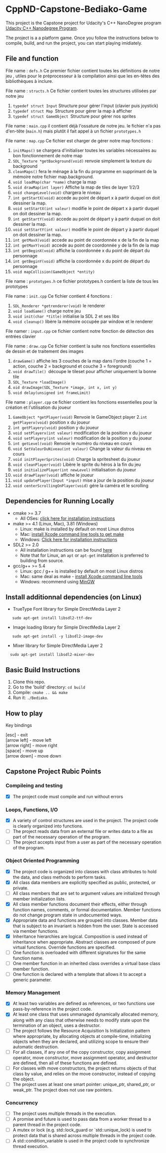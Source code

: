 # CppND-Capstone-Bediako-Game
This project is the Capstone project for Udacity's C++ NanoDegree program [Udacity C++ Nanodegree Program](https://www.udacity.com/course/c-plus-plus-nanodegree--nd213).

The project is a a platform game. Once you follow the instructions below to compile, build, and run the project, you can start playing imidiately. 

## File and function

 File name : ```defs.h```
 Ce premier fichier contient toutes les définitions de notre jeu , utiles pour le préprocesseur à la compilation ainsi que les en-têtes des bibliothèques à inclure.
 
 File name : ```structs.h```
 Ce fichier contient toutes les structures utilisées par notre jeu
 1. ```typedef struct Input``` Structure pour gérer l'input (clavier puis joystick)
 2. ```typedef struct Map ```Structure pour gérer la map à afficher
 3. ```typedef struct GameObject ```Structure pour gérer nos sprites
 
 File name : ```main.cpp```
 il contient déjà l'ossature de notre jeu.
 le fichier n'a pas d'en-tête (```main.h```) mais plutôt il fait appel à un fichier ```prototypes.h```
 
 File name : ```map.cpp```
 Ce fichier est charger de gérer notre map
 fonctions : 
 1. ```initMaps()``` se chargera d'initialiser toutes les variables nécessaires au bon fonctionnement de notre map
 2. ```SDL_Texture *getBackground(void)``` renvoie simplement la texture du background
 3. ```cleanMaps()``` fera le ménage à la fin du programme en supprimant de la mémoire notre fichier map.background.
 4. ```void loadMap(char *name)``` charge la map
 5. ```void drawMap(int layer)```  Affiche la map de tiles de layer 1/2/3
 6. ```void changeLevel(void)``` chargera le niveau
 7. ```int getStartX(void)``` accede au point de départ x à partir duquel on doit dessiner la map.
 8. ```void setStartX(int valeur)``` modifie le  point de départ x à partir duquel on doit dessiner la map.
 9. ```int getStartY(void)``` accede au point de départ y à partir duquel on doit dessiner la map.
 10. ```void setStartY(int valeur)``` modifie le  point de départ y à partir duquel on doit dessiner la map.
 11. ```int getMaxX(void)``` accede au point de coordonnée x  de la fin de la map
 12. ```int getMaxY(void)``` accede au point de coordonnée y  de la fin de la map
 13. ```int getBeginX(void)``` affiche la coordonnée x du point de départ du personnage
 14. ```int getBeginY(void)``` affiche la coordonnée x du point de départ du personnage
 15. ```void mapCollision(GameObject *entity)```
 
 
 File name : ```prototypes.h```
 ce fichier prototypes.h contient la liste de tous les prototypes
 
 File name : ```init.cpp```
  Ce fichier contient 4 fonctions :
  1. ```SDL_Renderer *getrenderer(void)``` le renderer
  2. ```void loadGame()```  charge notre jeu
  2. ```void init(char *title)``` initialise la SDL 2 et ses libs
  3. ```void cleanup()``` libère la mémoire occupée par window et le renderer
  
  File namer : ```input.cpp```
  ce fichier contient notre fonction de détection des entrées clavier
  
  File name : ```draw.cpp```
  Ce fichier contient la suite nos fonctions essentielles de dessin et de traitement des images 
  1. ```drawGame()``` affiche les 3 couches de la map dans l'ordre (couche 1 = action, couche 2 = background et couche 3 = foreground)
  2. ```void drawTile() ```découpe le tileset pour afficher uniquement la bonne tile
  3. ```SDL_Texture *loadImage()```
  4. ```oid drawImage(SDL_Texture *image, int x, int y)```
  5. ```void delay(unsigned int frameLimit)```
  
  File name : ```player.cpp```
  ce fichier contient les fonctions essentielles pour la création et l'utilisation du joueur 
  1. ```GameObject *getPlayer(void)``` Renvoie le GameObject player
  2.```int getPlayerx(void)``` position x du joueur
  3. ```int getPlayery(void)``` position y du joueur
  4. ```void setPlayerx(int valeur)``` modification de la position x du joueur
  5. ```void setPlayery(int valeur)``` modification de la position y du joueur 
  6. ```int getLevel(void)``` Renvoie le numéro du niveau en cours
  7. ```void SetValeurDuNiveau(int valeur)``` Change la valeur du niveau en cours
  8. ```void initPlayerSprites(void)``` Charge la spritesheet du joueur
  9. ```void cleanPlayer(void)``` Libère le sprite du héros à la fin du jeu
  10. ```void initializePlayer(int newLevel)``` initialisation du joueur
  11. ```void drawPlayer(void)``` affiche le joueur 
  12. ```void updatePlayer(Input *input)``` mise a jour de la position du joueur 
  13. ```void centerScrollingOnPlayer(void)``` gére la caméra et le scrolling
 
 
## Dependencies for Running Locally
* cmake >= 3.7
  * All OSes: [click here for installation instructions](https://cmake.org/install/)
* make >= 4.1 (Linux, Mac), 3.81 (Windows)
  * Linux: make is installed by default on most Linux distros
  * Mac: [install Xcode command line tools to get make](https://developer.apple.com/xcode/features/)
  * Windows: [Click here for installation instructions](http://gnuwin32.sourceforge.net/packages/make.htm)
* SDL2 >= 2.0
  * All installation instructions can be found [here](https://wiki.libsdl.org/Installation)
  * Note that for Linux, an `apt` or `apt-get` installation is preferred to building from source.
* gcc/g++ >= 5.4
  * Linux: gcc / g++ is installed by default on most Linux distros
  * Mac: same deal as make - [install Xcode command line tools](https://developer.apple.com/xcode/features/)
  * Windows: recommend using [MinGW](http://www.mingw.org/)


## Install additionnal dependencies (on Linux)

* TrueType Font library for Simple DirectMedia Layer 2
```
   sudo apt-get install libsdl2-ttf-dev
```
* Image loading library for Simple DirectMedia Layer 2
```
   sudo apt-get install -y libsdl2-image-dev
```
* Mixer library for Simple DirectMedia Layer 2
```  
  sudo apt-get install libsdl2-mixer-dev
 ```   

    

## Basic Build Instructions

1. Clone this repo.
2. Go to the 'build' directory: `cd build`
3. Compile: `cmake .. && make`
4. Run it: `./Bediako`.

## How to play

Key bindings<br>

[esc] - exit<br>
[arrow left] - move left<br>
[arrow right] - move right<br>
[space] - move up<br>
[arrow down] - move down <br>




## Capstone Project Rubic Points
### Compileing and testing
- [X] The project code must compile and run without errors

### Loops, Functions, I/O
- [X] A variety of control structures are used in the project. The project code is clearly organized into functions.
- [ ] The project reads data from an external file or writes data to a file as part of the necessary operation of the program.
- [ ] The project accepts input from a user as part of the necessary operation of the program.

### Object Oriented Programming
- [X] The project code is organized into classes with class attributes to hold the data, and class methods to perform tasks.
- [X] All class data members are explicitly specified as public, protected, or private.
- [ ] All class members that are set to argument values are initialized through member initialization lists.
- [X] All class member functions document their effects, either through function names, comments, or formal documentation. Member functions do not change program state in undocumented ways.
- [X] Appropriate data and functions are grouped into classes. Member data that is subject to an invariant is hidden from the user. State is accessed via member functions.
- [X] Inheritance hierarchies are logical. Composition is used instead of inheritance when appropriate. Abstract classes are composed of pure virtual functions. Override functions are specified.
- [ ] One function is overloaded with different signatures for the same function name.
- [ ] One member function in an inherited class overrides a virtual base class member function.
- [ ] One function is declared with a template that allows it to accept a generic parameter.

### Memory Management
- [X] At least two variables are defined as references, or two functions use pass-by-reference in the project code.
- [X] At least one class that uses unmanaged dynamically allocated memory, along with any class that otherwise needs to modify state upon the termination of an object, uses a destructor.
- [ ] The project follows the Resource Acquisition Is Initialization pattern where appropriate, by allocating objects at compile-time, initializing objects when they are declared, and utilizing scope to ensure their automatic destruction.
- [ ] For all classes, if any one of the copy constructor, copy assignment operator, move constructor, move assignment operator, and destructor are defined, then all of these functions are defined.
- [ ] For classes with move constructors, the project returns objects of that class by value, and relies on the move constructor, instead of copying the object.
- [ ] The project uses at least one smart pointer: unique_ptr, shared_ptr, or weak_ptr. The project does not use raw pointers.

### Concurrency
- [ ] The project uses multiple threads in the execution.
- [ ] A promise and future is used to pass data from a worker thread to a parent thread in the project code.
- [ ] A mutex or lock (e.g. std::lock_guard or `std::unique_lock) is used to protect data that is shared across multiple threads in the project code.
- [ ] A std::condition_variable is used in the project code to synchronize thread execution.
